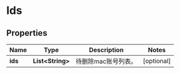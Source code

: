 
# Ids

## Properties
Name | Type | Description | Notes
------------ | ------------- | ------------- | -------------
**ids** | **List&lt;String&gt;** | 待删除mac账号列表。 |  [optional]



